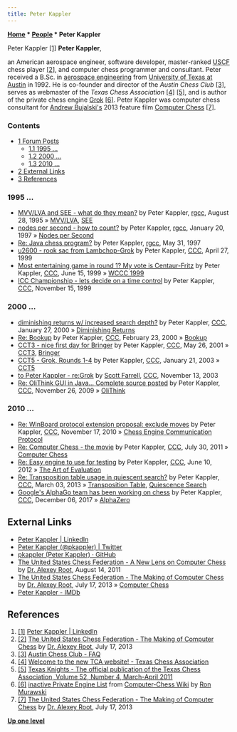 ```yaml
---
title: Peter Kappler
---
```

**[Home](Home "Home") \* [People](People "People") \* Peter Kappler**



 [](File:PeterKappler.jpg) Peter Kappler <a id="cite-note-1" href="#cite-ref-1">[1]</a> 
**Peter Kappler**,  

an American aerospace engineer, software developer, master-ranked [USCF](https://en.wikipedia.org/wiki/United_States_Chess_Federation) chess player <a id="cite-note-2" href="#cite-ref-2">[2]</a>, and computer chess programmer and consultant.
Peter received a B.Sc. in [aerospace engineering](https://en.wikipedia.org/wiki/Aerospace_engineering) from [University of Texas at Austin](https://en.wikipedia.org/wiki/University_of_Texas_at_Austin) in 1992.
He is co-founder and director of the *Austin Chess Club* <a id="cite-note-3" href="#cite-ref-3">[3]</a>, serves as webmaster of the *Texas Chess Association* <a id="cite-note-4" href="#cite-ref-4">[4]</a> <a id="cite-note-5" href="#cite-ref-5">[5]</a>, 
and is author of the private chess engine [Grok](Grok "Grok") <a id="cite-note-6" href="#cite-ref-6">[6]</a>.
Peter Kappler was computer chess consultant for [Andrew Bujalski's](https://en.wikipedia.org/wiki/Andrew_Bujalski) 2013 feature film [Computer Chess](History#ComputerChess "History") <a id="cite-note-7" href="#cite-ref-7">[7]</a>.



### Contents


* [1 Forum Posts](#forum-posts)
	+ [1.1 1995 ...](#1995-...)
	+ [1.2 2000 ...](#2000-...)
	+ [1.3 2010 ...](#2010-...)
* [2 External Links](#external-links)
* [3 References](#references)






### 1995 ...


* [MVV/LVA and SEE - what do they mean?](https://groups.google.com/d/msg/rec.games.chess.computer/5byhl_6Jmc8/D1QAR146VLIJ) by Peter Kappler, [rgcc](Computer_Chess_Forums "Computer Chess Forums"), August 28, 1995 » [MVV/LVA](MVV-LVA "MVV-LVA"), [SEE](Static_Exchange_Evaluation "Static Exchange Evaluation")
* [nodes per second - how to count?](https://groups.google.com/d/msg/rec.games.chess.computer/DgEqpuPShO0/YShAHYuCWIEJ) by Peter Kappler, [rgcc](Computer_Chess_Forums "Computer Chess Forums"), January 20, 1997 » [Nodes per Second](Nodes_per_Second "Nodes per Second")
* [Re: Java chess program?](https://groups.google.com/d/msg/rec.games.chess.computer/o3AMPvhmY3o/p1E8VkEIajYJ) by Peter Kappler, [rgcc](Computer_Chess_Forums "Computer Chess Forums"), May 31, 1997
* [u2600 - rook sac from Lambchop-Grok](https://www.stmintz.com/ccc/index.php?id=49915) by Peter Kappler, [CCC](CCC "CCC"), April 27, 1999
* [Most entertaining game in round 1? My vote is Centaur-Fritz](https://www.stmintz.com/ccc/index.php?id=55884) by Peter Kappler, [CCC](CCC "CCC"), June 15, 1999 » [WCCC 1999](WCCC_1999 "WCCC 1999")
* [ICC Championship - lets decide on a time control](https://www.stmintz.com/ccc/index.php?id=78004) by Peter Kappler, [CCC](CCC "CCC"), November 15, 1999


### 2000 ...


* [diminishing returns w/ increased search depth?](https://www.stmintz.com/ccc/index.php?id=92700) by Peter Kappler, [CCC](CCC "CCC"), January 27, 2000 » [Diminishing Returns](Depth#DiminishingReturns "Depth")
* [Re: Bookup](https://www.stmintz.com/ccc/index.php?id=98898) by Peter Kappler, [CCC](CCC "CCC"), February 23, 2000 » [Bookup](Bookup "Bookup")
* [CCT3 - nice first day for Bringer](https://www.stmintz.com/ccc/index.php?id=171853) by Peter Kappler, [CCC](CCC "CCC"), May 26, 2001 » [CCT3](CCT3 "CCT3"), [Bringer](Bringer "Bringer")
* [CCT5 - Grok, Rounds 1-4](https://www.stmintz.com/ccc/index.php?id=278568) by Peter Kappler, [CCC](CCC "CCC"), January 21, 2003 » [CCT5](CCT5 "CCT5")
* [to Peter Kappler - re:Grok](https://www.stmintz.com/ccc/index.php?id=327305) by [Scott Farrell](Scott_Farrell "Scott Farrell"), [CCC](CCC "CCC"), November 13, 2003
* [Re: OliThink GUI in Java... Complete source posted](http://www.talkchess.com/forum3/viewtopic.php?f=7&t=30793&start=2) by Peter Kappler, [CCC](CCC "CCC"), November 26, 2009 » [OliThink](OliThink "OliThink")


### 2010 ...


* [Re: WinBoard protocol extension proposal: exclude moves](http://www.talkchess.com/forum3/viewtopic.php?f=7&t=36737&start=1) by Peter Kappler, [CCC](CCC "CCC"), November 17, 2010 » [Chess Engine Communication Protocol](Chess_Engine_Communication_Protocol "Chess Engine Communication Protocol")
* [Re: Computer Chess - the movie](http://www.talkchess.com/forum3/viewtopic.php?f=2&t=39875&start=22) by Peter Kappler, [CCC](CCC "CCC"), July 30, 2011 » [Computer Chess](History#ComputerChess "History")
* [Re: Easy engine to use for testing](http://www.talkchess.com/forum3/viewtopic.php?f=7&t=43906&start=23) by Peter Kappler, [CCC](CCC "CCC"), June 10, 2012 » [The Art of Evaluation](Evaluation_Philosophy#The_Art_of_Evaluation "Evaluation Philosophy")
* [Re: Transposition table usage in quiescent search?](http://www.talkchess.com/forum3/viewtopic.php?f=7&t=47373&start=10) by Peter Kappler, [CCC](CCC "CCC"), March 03, 2013 » [Transposition Table](Transposition_Table "Transposition Table"), [Quiescence Search](Quiescence_Search "Quiescence Search")
* [Google's AlphaGo team has been working on chess](http://www.talkchess.com/forum/viewtopic.php?t=65909) by Peter Kappler, [CCC](CCC "CCC"), December 06, 2017 » [AlphaZero](AlphaZero "AlphaZero")


## External Links


* [Peter Kappler | LinkedIn](https://www.linkedin.com/in/peter-kappler-b860907/)
* [Peter Kappler (@pkappler) | Twitter](https://twitter.com/pkappler)
* [pkappler (Peter Kappler) · GitHub](https://github.com/pkappler)
* [The United States Chess Federation - A New Lens on Computer Chess](http://www.uschess.org/content/view/11347/812/) by [Dr. Alexey Root](https://en.wikipedia.org/wiki/Alexey_Root), August 14, 2011
* [The United States Chess Federation - The Making of Computer Chess](http://www.uschess.org/content/view/12283/719/) by [Dr. Alexey Root](https://en.wikipedia.org/wiki/Alexey_Root), July 17, 2013 » [Computer Chess](History#ComputerChess "History")
* [Peter Kappler - IMDb](https://www.imdb.com/name/nm5416202/)


## References


1. <a id="cite-ref-1" href="#cite-note-1">[1]</a> [Peter Kappler | LinkedIn](https://www.linkedin.com/in/peter-kappler-b860907/)
2. <a id="cite-ref-2" href="#cite-note-2">[2]</a> [The United States Chess Federation - The Making of Computer Chess](http://www.uschess.org/content/view/12283/719/) by [Dr. Alexey Root](https://en.wikipedia.org/wiki/Alexey_Root), July 17, 2013
3. <a id="cite-ref-3" href="#cite-note-3">[3]</a> [Austin Chess Club - FAQ](http://www.austinchess.org/FAQ.html)
4. <a id="cite-ref-4" href="#cite-note-4">[4]</a> [Welcome to the new TCA website! - Texas Chess Association](https://texaschess.org/welcome-to-the-new-tca-website/)
5. <a id="cite-ref-5" href="#cite-note-5">[5]</a> [Texas Knights - The official publication of the Texas Chess Association, Volume 52, Number 4, March-April 2011](https://docs.google.com/viewer?a=v&pid=sites&srcid=ZGVmYXVsdGRvbWFpbnx0ZXhhc2NoZXNzfGd4OjYyMTVmZDU0N2M5ODE5MDk)
6. <a id="cite-ref-6" href="#cite-note-6">[6]</a> [inactive Private Engine List](http://computer-chess.org/doku.php?id=computer_chess:wiki:lists:private_engine_list#inactive_private_engine_list) from [Computer-Chess Wiki](http://computer-chess.org/doku.php?id=home) by [Ron Murawski](Ron_Murawski "Ron Murawski")
7. <a id="cite-ref-7" href="#cite-note-7">[7]</a> [The United States Chess Federation - The Making of Computer Chess](http://www.uschess.org/content/view/12283/719/) by [Dr. Alexey Root](https://en.wikipedia.org/wiki/Alexey_Root), July 17, 2013

**[Up one level](People "People")**







 
